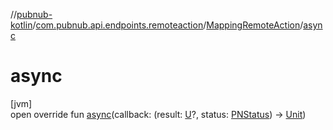 //[pubnub-kotlin](../../../index.md)/[com.pubnub.api.endpoints.remoteaction](../index.md)/[MappingRemoteAction](index.md)/[async](async.md)

# async

[jvm]\
open override fun [async](async.md)(callback: (result: [U](index.md)?, status: [PNStatus](../../com.pubnub.api.models.consumer/-p-n-status/index.md)) -&gt; [Unit](https://kotlinlang.org/api/latest/jvm/stdlib/kotlin/-unit/index.html))
